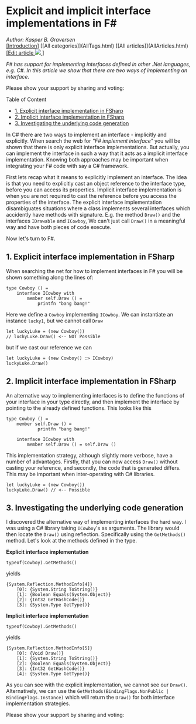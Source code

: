 ﻿# Explicit and implicit interface implementations in F#
*Author: Kasper B. Graversen*
<br>[[Introduction]](<BaseUrl/>) [[All categories]](<BaseUrl/>AllTags.html) [[All articles]](<BaseUrl/>AllArticles.html) [[Edit article <img src="http://firstclassthoughts.co.uk/img/edit.png"> ]](<GithubPageUrl/>)<br>

<Categories Tags="F#, FSharp">
</Categories>

*F# has support for implementing interfaces defined in other .Net languages, e.g. C#. In this article we show that there are two ways of implementing an interface.*

Please show your support by sharing and voting:

<SocialShareButtons>
</SocialShareButtons>

Table of Content

   * [1. Explicit interface implementation in FSharp](#explicit-interface-implementation-in-fsharp)
   * [2. Implicit interface implementation in FSharp](#implicit-interface-implementation-in-fsharp)
   * [3. Investigating the underlying code generation](#investigating-the-underlying-code-generation)
   
   
   
In C# there are two ways to implement an interface - implicitly and explicitly. When search the web for *"F# implement interface"* you will be shown that there is only explicit interface implementations. But actually, you can implement the interface in such a way that it acts as a implicit interface implementation. Knowing both approaches may be important when integrating your F# code with say a C# framework.

First lets recap what it means to explicitly implement an interface. The idea is that you need to explicitly cast an object reference to the interface type, before you can access its properties. Implicit interface implementation is when you are not required to cast the reference before you access the properties of the interface. The explicit interface implementation disambiguates situations where a class implements several interfaces which accidently have methods with signature. E.g. the method `Draw()` and the interfaces `IDrawable` and `ICowboy`, We can't just call `Draw()` in a meaningful way and have both pieces of code execute. 

Now let's turn to F#.

## 1. Explicit interface implementation in FSharp

When searching the net for how to implement interfaces in F# you will be shown something along the lines of:

```
type Cowboy () =
    interface ICowboy with
        member self.Draw () =
            printfn "bang bang!"
```


Here we define a `Cowboy` implementing `ICowboy`.  We can instantiate an instance `lucky1`, but we cannot call `Draw`


``` 
let luckyLuke = (new Cowboy())
// luckyLuke.Draw() <-- NOT Possible
```

but if we cast our reference we can 

```
let luckyLuke = (new Cowboy() :> ICowboy)
luckyLuke.Draw()
```




## 2. Implicit interface implementation in FSharp
An alternative way to implementing interfaces is to define the functions of your interface in your type directly, and then implement the interface by pointing to the already defined functions. This looks like this

```
type Cowboy () =
    member self.Draw () =
            printfn "bang bang!"

    interface ICowboy with
        member self.Draw () = self.Draw ()
```

This implementation strategy, although slightly more verbose, have a number of advantages. Firstly, that you can now access `Draw()` without casting your reference, and secondly, the code that is generated differs. This may be important when inter-operating with C# libraries.


``` 
let luckyLuke = (new Cowboy())
luckyLuke.Draw() // <-- Possible
```

 
## 3. Investigating the underlying code generation

I discovered the alternative way of implementing interfaces the hard way. I was using a C# library taking `ICowboy`'s as arguments. The library would then locate the `Draw()` using reflection. Specifically using the `GetMethods()` method. Let's look at the methods defined in the type.


**Explicit interface implementation**

```
typeof(Cowboy).GetMethods()
```

yields

```
{System.Reflection.MethodInfo[4]}
    [0]: {System.String ToString()}
    [1]: {Boolean Equals(System.Object)}
    [2]: {Int32 GetHashCode()}
    [3]: {System.Type GetType()}
```


**Implicit interface implementation**

```
typeof(Cowboy).GetMethods()
```
yields

```
{System.Reflection.MethodInfo[5]}
    [0]: {Void Draw()}
    [1]: {System.String ToString()}
    [2]: {Boolean Equals(System.Object)}
    [3]: {Int32 GetHashCode()}
    [4]: {System.Type GetType()}
```


As you can see with the explicit implementation, we cannot see our `Draw()`. Alternatively, we can use the `GetMethods(BindingFlags.NonPublic | BindingFlags.Instance)` which will return the `Draw()` for both interface implementation strategies.



Please show your support by sharing and voting:
<SocialShareButtons>
</SocialShareButtons>



<br><br>
<CommentText>
</CommentText>

<br><br>
